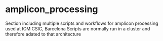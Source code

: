 # amplicon_processing

Section including multiple scripts and workflows for amplicon processing used at ICM CSIC, Barcelona
Scripts are normally run in a cluster and therefore adated to that architecture

